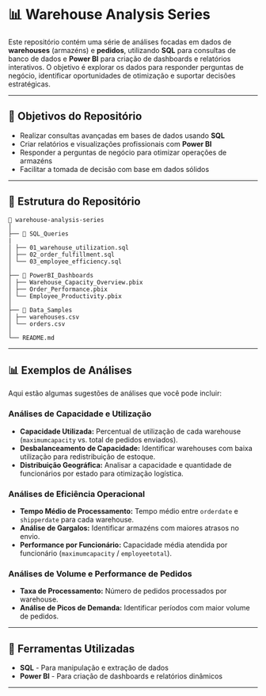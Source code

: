 # 📊 Warehouse Analysis Series  

Este repositório contém uma série de análises focadas em dados de **warehouses** (armazéns) e **pedidos**, utilizando **SQL** para consultas de banco de dados e **Power BI** para criação de dashboards e relatórios interativos. O objetivo é explorar os dados para responder perguntas de negócio, identificar oportunidades de otimização e suportar decisões estratégicas.  

---

## 🚀 Objetivos do Repositório  

- Realizar consultas avançadas em bases de dados usando **SQL**  
- Criar relatórios e visualizações profissionais com **Power BI**  
- Responder a perguntas de negócio para otimizar operações de armazéns  
- Facilitar a tomada de decisão com base em dados sólidos  

---

## 📂 Estrutura do Repositório  
```
📁 warehouse-analysis-series
│
├── 📁 SQL_Queries
|
│ ├── 01_warehouse_utilization.sql
│ ├── 02_order_fulfillment.sql
│ └── 03_employee_efficiency.sql
│
├── 📁 PowerBI_Dashboards
│ ├── Warehouse_Capacity_Overview.pbix
│ ├── Order_Performance.pbix
│ └── Employee_Productivity.pbix
│
├── 📁 Data_Samples
│ ├── warehouses.csv
│ └── orders.csv
│
└── README.md
```
---

## 📊 Exemplos de Análises  

Aqui estão algumas sugestões de análises que você pode incluir:  

### **Análises de Capacidade e Utilização**  
- **Capacidade Utilizada:** Percentual de utilização de cada warehouse (`maximumcapacity` vs. total de pedidos enviados).  
- **Desbalanceamento de Capacidade:** Identificar warehouses com baixa utilização para redistribuição de estoque.  
- **Distribuição Geográfica:** Analisar a capacidade e quantidade de funcionários por estado para otimização logística.  

### **Análises de Eficiência Operacional**  
- **Tempo Médio de Processamento:** Tempo médio entre `orderdate` e `shipperdate` para cada warehouse.  
- **Análise de Gargalos:** Identificar armazéns com maiores atrasos no envio.  
- **Performance por Funcionário:** Capacidade média atendida por funcionário (`maximumcapacity` / `employeetotal`).  

### **Análises de Volume e Performance de Pedidos**  
- **Taxa de Processamento:** Número de pedidos processados por warehouse.  
- **Análise de Picos de Demanda:** Identificar períodos com maior volume de pedidos.   

---

## 🔧 Ferramentas Utilizadas  

- **SQL** - Para manipulação e extração de dados  
- **Power BI** - Para criação de dashboards e relatórios dinâmicos  

---
